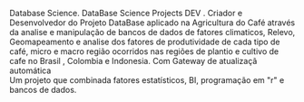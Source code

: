 Database Science.
DataBase Science Projects DEV . Criador e Desenvolvedor do Projeto DataBase aplicado na Agricultura do Café através da analise e manipulação de bancos de dados de fatores climaticos, Relevo, Geomapeamento e analise dos fatores de produtividade de cada tipo de café, micro e macro região ocorridos nas regiões de plantio e cultivo de cafe no Brasil , Colombia e Indonesia. Com Gateway de atualizaçã automática     
Um projeto que combinada fatores estatísticos, BI, programação em "r" e bancos de dados.  
